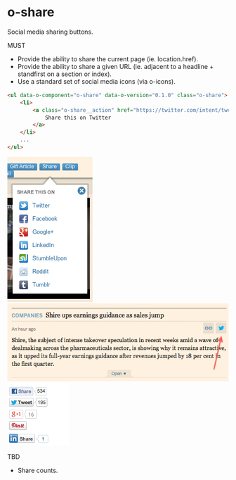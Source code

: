 o-share
=======

Social media sharing buttons.

MUST

- Provide the ability to share the current page (ie. location.href).
- Provide the ability to share a given URL (ie. adjacent to a headline + standfirst on a section or index).
- Use a standard set of social media icons (via o-icons).

```html
<ul data-o-component="o-share" data-o-version="0.1.0" class="o-share">
    <li>
        <a class="o-share__action" href="https://twitter.com/intent/tweet?text={{headline}}&url={{url}}">
            Share this on Twitter
        </a>
    </li>
    ... 
</ul>
```

<img src="images/share-buttons.png"/>

<img src="images/share-tweet.png"/>

<img src="images/share-counts.png"/>

TBD

- Share counts.
